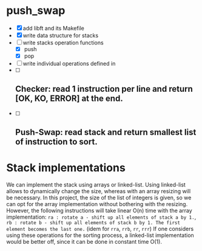 # push_swap
- [x] add libft and its Makefile
- [x] write data structure for stacks
- [ ] write stacks operation functions
    - [x] push
    - [x] pop
- [ ] write individual operations defined in 
- [ ] Checker: read 1 instruction per line and return [OK, KO, ERROR] at the end.
    - 
- [ ] Push-Swap: read stack and return smallest list of instruction to sort.
    - 

# Stack implementations
We can implement the stack using arrays or linked-list. Using linked-list allows to dynamically change the size, whereas with an array resizing will be necessary. In this project, the size of the list of integers is given, so we can opt for the array implementation without bothering with the resizing. However, the following instructions will take linear O(n) time with the array implementation: `ra : rotate a - shift up all elements of stack a by 1.`, `rb : rotate b - shift up all elements of stack b by 1. The first element becomes the last one.` (idem for `rra`, `rrb`, `rr`, `rrr`) If one considers using these operations for the sorting process, a linked-list implementation would be better off, since it can be done in constant time O(1). 

